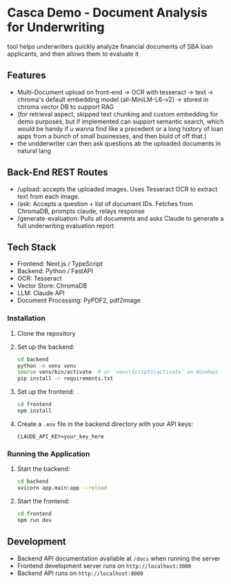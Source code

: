 # Casca Demo - Document Analysis for Underwriting

tool helps underwriters quickly analyze financial documents of SBA loan applicants, and then allows them to evaluate it

## Features

- Multi-Document upload on front-end -> OCR with tesseract -> text -> chroma's default embedding model (all-MiniLM-L6-v2) -> stored in chroma vector DB to support RAG 
- (for retrieval aspect, skipped text chunking and custom embedding for demo purposes, but if implemented can support semantic search, which would be handy if u wanna find like a precedent or a long history of loan apps from a bunch of small businesses, and then biuld of off that.)
- the undderwriter can then ask questions ab the uploaded documents in natural lang

## Back-End REST Routes

- /upload: accepts the uploaded images. Uses Tesseract OCR to extract text from each image.
- /ask: Accepts a question + list of document IDs. Fetches from ChromaDB, prompts claude, relays response
- /generate-evaluation: Pulls all documents and asks Claude to generate a full underwriting evaluation report

## Tech Stack

- Frontend: Next.js / TypeScript
- Backend: Python / FastAPI
- OCR: Tesseract
- Vector Store: ChromaDB
- LLM: Claude API
- Document Processing: PyPDF2, pdf2image

### Installation

1. Clone the repository
2. Set up the backend:
   ```bash
   cd backend
   python -m venv venv
   source venv/bin/activate  # or `venv\Scripts\activate` on Windows
   pip install -r requirements.txt
   ```

3. Set up the frontend:
   ```bash
   cd frontend
   npm install
   ```

4. Create a `.env` file in the backend directory with your API keys:
   ```
   CLAUDE_API_KEY=your_key_here
   ```

### Running the Application

1. Start the backend:
   ```bash
   cd backend
   uvicorn app.main:app --reload
   ```

2. Start the frontend:
   ```bash
   cd frontend
   npm run dev
   ```

## Development

- Backend API documentation available at `/docs` when running the server
- Frontend development server runs on `http://localhost:3000`
- Backend API runs on `http://localhost:8000`
